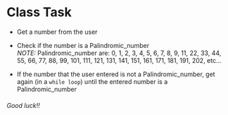 # Class Task
* Get a number from the user
* Check if the number is a Palindromic_number    
*NOTE:* Palindromic_number are: 0, 1, 2, 3, 4, 5, 6, 7, 8, 9, 11, 22, 33, 44, 55, 66, 77, 88, 99, 101, 111, 121, 131, 141, 151, 161, 171, 181, 191, 202, etc...

* If the number that the user entered is not a Palindromic_number, get again (in a `while loop`) until the entered number is a Palindromic_number

###### Good luck!!
